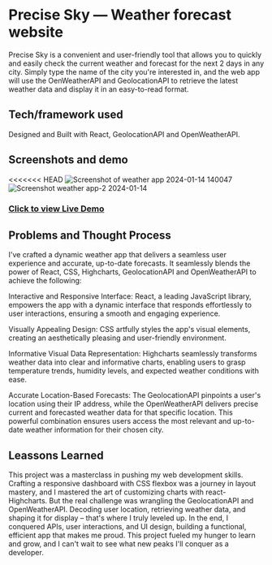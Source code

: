 # Precise Sky — Weather forecast website

 Precise Sky is a convenient and user-friendly tool that allows you to quickly and easily check the current weather and forecast for the next 2 days in any city. Simply type the name of the city you're interested in, and the web app will use the OenWeatherAPI and GeolocationAPI  to retrieve the latest weather data and display it in an easy-to-read format.

## Tech/framework used

Designed and Built with React, GeolocationAPI and OpenWeatherAPI.

## Screenshots and demo
<<<<<<< HEAD
![Screenshot of weather app  2024-01-14 140047](https://github.com/6rahul9/Precise-Sky/assets/97466426/69799c3d-2c6f-4a97-80f7-f2f354d03432)
![Screenshot weather app-2 2024-01-14 ](https://github.com/6rahul9/Precise-Sky/assets/97466426/1c2c8241-d366-41a7-8666-59c2cb9f590d)

>>>>>>> 

### [Click to view Live Demo]()

## Problems and Thought Process


I've crafted a dynamic weather app that delivers a seamless user experience and accurate, up-to-date forecasts. It seamlessly blends the power of React, CSS, Highcharts, GeolocationAPI and OpenWeatherAPI to achieve the following:

Interactive and Responsive Interface: React, a leading JavaScript library, empowers the app with a dynamic interface that responds effortlessly to user interactions, ensuring a smooth and engaging experience.

Visually Appealing Design: CSS artfully styles the app's visual elements, creating an aesthetically pleasing and user-friendly environment.

Informative Visual Data Representation: Highcharts seamlessly transforms weather data into clear and informative charts, enabling users to grasp temperature trends, humidity levels, and expected weather conditions with ease.

Accurate Location-Based Forecasts: The GeolocationAPI pinpoints a user's location using their IP address, while the OpenWeatherAPI delivers precise current and forecasted weather data for that specific location. This powerful combination ensures users access the most relevant and up-to-date weather information for their chosen city.

## Leassons Learned


This project was a masterclass in pushing my web development skills. Crafting a responsive dashboard with CSS flexbox was a journey in layout mastery, and I mastered the art of customizing charts with react-Highcharts. But the real challenge was wrangling the GeolocationAPI and OpenWeatherAPI. Decoding user location, retrieving weather data, and shaping it for display – that's where I truly leveled up. In the end, I conquered APIs, user interactions, and UI design, building a functional, efficient app that makes me proud. This project fueled my hunger to learn and grow, and I can't wait to see what new peaks I'll conquer as a developer.